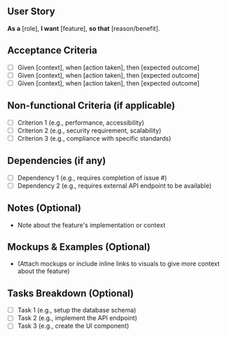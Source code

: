 ## User Story
**As a** [role], **I want** [feature], **so that** [reason/benefit].

## Acceptance Criteria
- [ ] Given [context], when [action taken], then [expected outcome]
- [ ] Given [context], when [action taken], then [expected outcome]
- [ ] Given [context], when [action taken], then [expected outcome]

## Non-functional Criteria (if applicable)
- [ ] Criterion 1 (e.g., performance, accessibility)
- [ ] Criterion 2 (e.g., security requirement, scalability)
- [ ] Criterion 3 (e.g., compliance with specific standards)

## Dependencies (if any)
- [ ] Dependency 1 (e.g., requires completion of issue #)
- [ ] Dependency 2 (e.g., requires external API endpoint to be available)

## Notes (Optional)
- Note about the feature's implementation or context

## Mockups & Examples (Optional)
- (Attach mockups or include inline links to visuals to give more context about the feature)

## Tasks Breakdown (Optional)
- [ ] Task 1 (e.g., setup the database schema)
- [ ] Task 2 (e.g., implement the API endpoint)
- [ ] Task 3 (e.g., create the UI component)

